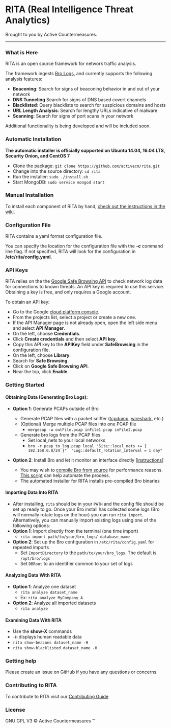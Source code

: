 # RITA (Real Intelligence Threat Analytics)

Brought to you by Active Countermeasures.

---
### What is Here

RITA is an open source framework for network traffic analysis.

The framework ingests [Bro Logs](https://www.bro.org/), and currently supports the following analysis features:
 - **Beaconing**: Search for signs of beaconing behavior in and out of your network
 - **DNS Tunneling** Search for signs of DNS based covert channels
 - **Blacklisted**: Query blacklists to search for suspicious domains and hosts
 - **URL Length Analysis**: Search for lengthy URLs indicative of malware
 - **Scanning**: Search for signs of port scans in your network

Additional functionality is being developed and will be included soon.

### Automatic Installation
**The automatic  installer is officially supported on Ubuntu 14.04, 16.04 LTS, Security Onion, and CentOS 7**

* Clone the package:
`git clone https://github.com/activecm/rita.git`
* Change into the source directory: `cd rita`
* Run the installer: `sudo ./install.sh`
* Start MongoDB: `sudo service mongod start`

### Manual Installation
To install each component of RITA by hand, [check out the instructions in the wiki](https://github.com/activecm/rita/wiki/Installation).

### Configuration File
RITA contains a yaml format configuration file.

You can specify the location for the configuration file with the **-c** command line flag. If not specified, RITA will look for the configuration in **/etc/rita/config.yaml**.

### API Keys
RITA relies on the the [Google Safe Browsing API](https://developers.google.com/safe-browsing/) to check network log data for connections to known threats. An API key is required to use this service. Obtaining a key is free, and only requires a Google account.

To obtain an API key:
  * Go to the Google [cloud platform console](https://console.cloud.google.com/).
  * From the projects list, select a project or create a new one.
  * If the API Manager page is not already open, open the left side menu and select **API Manager**.
  * On the left, choose **Credentials**.
  * Click **Create credentials** and then select **API key**.
  * Copy this API key to the **APIKey** field under **SafeBrowsing** in the configuration file.
  * On the left, choose **Library**.
  * Search for **Safe Browsing**.
  * Click on **Google Safe Browsing API**.
  * Near the top, click **Enable**.

### Getting Started
#### Obtaining Data (Generating Bro Logs):
  * **Option 1**: Generate PCAPs outside of Bro
    * Generate PCAP files with a packet sniffer ([tcpdump](http://www.tcpdump.org/), [wireshark](https://www.wireshark.org/), etc.)
    * (Optional) Merge multiple PCAP files into one PCAP file
      * `mergecap -w outFile.pcap inFile1.pcap inFile2.pcap`
    * Generate bro logs from the PCAP files
      * Set local_nets to your local networks
      * ```bro -r pcap_to_log.pcap local "Site::local_nets += { 192.168.0.0/24 }"  "Log::default_rotation_interval = 1 day"```

  * **Option 2**: Install Bro and let it monitor an interface directly [[instructions](https://www.bro.org/sphinx/quickstart/)]
      * You may wish to [compile Bro from source](https://www.bro.org/sphinx/install/install.html) for performance reasons. [This script](https://github.com/activecm/bro-install) can help automate the process.
      * The automated installer for RITA installs pre-compiled Bro binaries

#### Importing Data Into RITA
  * After installing, `rita` should be in your `PATH` and the config file should be set up ready to go. Once your Bro install has collected some logs (Bro will normally rotate logs on the hour) you can run `rita import`. Alternatively, you can manually import existing logs using one of the following options:
  * **Option 1**: Import directly from the terminal (one time import)
    * `rita import path/to/your/bro_logs/ database_name`
  * **Option 2**: Set up the Bro configuration in `/etc/rita/config.yaml` for repeated imports
    * Set `ImportDirectory` to the `path/to/your/bro_logs`. The default is `/opt/bro/logs`
    * Set `DBRoot` to an identifier common to your set of logs

#### Analyzing Data With RITA
  * **Option 1**: Analyze one dataset
    * `rita analyze dataset_name`
    * Ex: `rita analyze MyCompany_A`
  * **Option 2**: Analyze all imported datasets
    * `rita analyze`

#### Examining Data With RITA
  * Use the **show-X** commands
  * `-H` displays human readable data
  * `rita show-beacons dataset_name -H`
  * `rita show-blacklisted dataset_name -H`

### Getting help
Please create an issue on GitHub if you have any questions or concerns.

### Contributing to RITA
To contribute to RITA visit our [Contributing Guide](https://github.com/activecm/rita/blob/master/Contributing.md)

### License
GNU GPL V3
&copy; Active Countermeasures &trade;
